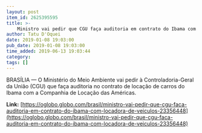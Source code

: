 ```yaml
---
layout: post
item_id: 2625395595
title: >-
    Ministro vai pedir que CGU faça auditoria em contrato do Ibama com locadora de veículos
author: Tatu D'Oquei
date: 2019-01-08 19:03:00
pub_date: 2019-01-08 19:03:00
time_added: 2019-06-13 19:03:44
category: 
tags: []
---
```


BRASÍLIA — O Ministério do Meio Ambiente vai pedir à Controladoria-Geral da União (CGU) que faça auditoria no contrato de locação de carros do Ibama com a Companhia de Locação das Américas.

**Link:** [https://oglobo.globo.com/brasil/ministro-vai-pedir-que-cgu-faca-auditoria-em-contrato-do-ibama-com-locadora-de-veiculos-23356448](https://oglobo.globo.com/brasil/ministro-vai-pedir-que-cgu-faca-auditoria-em-contrato-do-ibama-com-locadora-de-veiculos-23356448)


